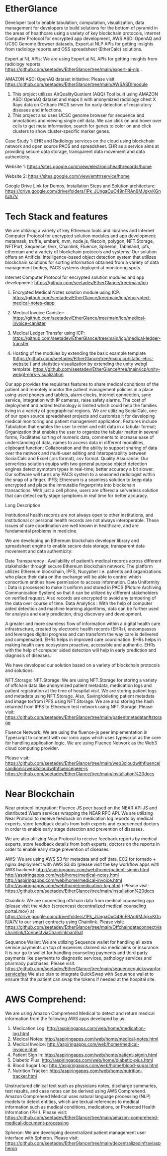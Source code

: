 # EtherGlance

Developer tool to enable tabulation, computation, visualization, data management for developers to build solutions for the bottom of pyramid in the areas of healthcare using a variety of key blockchain protocols, Internet Computer Protocol for encrypted app development, AWS ASDI OpenAQ and UCSC Genome Browser datasets, Expert.ai NLP APIs for getting insights from radiology reports and OSS spreadsheet (EtherCalc) solutions. 


Expert.ai NL APIs: We are using Expert.ai NL APIs for getting insights from radiology reports: https://github.com/seetadev/EtherGlance/tree/main/expert-ai-nlp .  

AMAZON ASDI OpenAQ dataset initiative: Please visit https://github.com/seetadev/EtherGlance/tree/main/AWSASDImodule
1. This project utilizes AirQualityQuotient (AQQ) Tool built using AMAZON ASDI OpenAQ dataset and maps it with anonymized radiology chest X Rays data on Orthanc PACS server for early detection of respiratory diseases and infections. 
2. This project also uses UCSC genome browser for sequence and annotations and viewing single cell data. We can click on and hover over cells to get meta information, search for genes to color on and click clusters to show cluster-specific marker genes.

Case Study 1: EHR and Radiology services on the cloud using blockchain network and open source PACS and spreadsheet. EHR as a service aims at providing secure data storage, transparent data movement and data authenticity.

Website 1: https://sites.google.com/view/electronichealthrecords/home

Website 2: https://sites.google.com/view/emttrservice/home

Google Drive Link for Demos, Installation Steps and Solution architecture: https://drive.google.com/drive/folders/1Pk_JUngaOuO49nFRAn6MJgkvKGnlUA7V


# Tech Stack and features

We are utilizing a variety of key Ethereum tools and libraries and Internet Computer Protocol for encrypted solution modules and app development: metamask, truffle, embark, nvm, node.js, filecoin, polygon, NFT.Storage, NFTPort, Sequence, 0vix, Chainlink, Fluence, Spheron, Tableland, ipfs, ethereum and a variety of blockchain protocols and systems. Our solution offers an Artificial Intelligence-based object detection system that utilizes blockchain solutions for sorting information obtained from a variety of data management bodies, PACS systems deployed at monitoring spots.  

Internet Computer Protocol for encrypted solution modules and app development: https://github.com/seetadev/EtherGlance/tree/main/icp

1. Encrypted Medical Notes solution module using ICP: https://github.com/seetadev/EtherGlance/tree/main/icp/encrypted-medical-notes-dapp

2. Medical Invoice Canister: https://github.com/seetadev/EtherGlance/tree/main/icp/medical-invoice-canister

3. Medical Ledger Transfer using ICP: https://github.com/seetadev/EtherGlance/tree/main/icp/medical-ledger-transfer

4. Hosting of the modules by extending the basic example template (https://github.com/seetadev/EtherGlance/tree/main/icp/static-ehrs-website ) and statistics visualization by extending the unity webgl template: https://github.com/seetadev/EtherGlance/tree/main/icp/unity-webgl-ehrs-visualization 

Our app provides the requisites features to share medical conditions of the patient and remotely monitor the patient management policies in a place using used phones and tablets, alarm clocks, internet connection, sync service, integration with IP cameras, raise safety alarms. The cost of deployment and added technology is limited which could help the families living in a variety of geographical regions. We are utilizing SocialCalc, one of our open source spreadsheet projects and customize it for developing medical monitoring and patient management application. Features include Tabulation that enables the user to enter and edit data in a tabular format; Organization that enables the user to organize the tabular matter in several forms, Facilitates sorting of numeric data, comments to increase ease of understanding of data, names to access data in different modalities, clipboard function; Collaboration and the ability to support sharing of data over the network and multi-user editing and Interoperability between SocialCalc and Excel (.xls format), csv format. Quality Assurance: Our serverless solution equips with two general purpose object detection engines detect symptom types in real-time; better accuracy a bit slower. Our software will turns any PACS system to a seasoned radiologist within the snap of a finger. IPFS; Ethereum is a seamless solution to keep data encrypted and place the immutable fingerprints into blockchain transactions. With just a cell phone, users are offered a serverless solution that can detect early stage symptoms in real time for better accuracy.


Long Description

Institutional health records are not always open to other institutions, and institutional or personal health records are not always interoperable. These issues of care coordination are well known in healthcare, and are fundamental problems in medicine.

We are developing an Ethereum blockchain developer library and spreadsheet engine to enable secure data storage, transparent data movement and data authenticity:

Data Transparency : Availability of patient’s medical records across different stakeholder through secure Ethereum blockchain network. The platform utilizes Ethereum blockchain, IPFS, Nucypher i.e. patients and organizations who place their data on the exchange will be able to control which consortium entities have permission to access information. Data Uniformity : Data is processed to make it uniform and stored in PACS (Picture Archiving Communication System) so that it can be utilized by different stakeholders on verified request. Also records are encrypted to avoid any tampering of the data over course of time. Data Analytics : With the help of computer aided detection and machine learning algorithms, data can be further used for analysis and early prediction, drug discovery and development.

A greater and more seamless flow of information within a digital health care infrastructure, created by electronic health records (EHRs), encompasses and leverages digital progress and can transform the way care is delivered and compensated. EHRs helps in improved care coordination. EHRs helps in making health care ecosystem proactive, accessible and authentic. EHRs with the help of computer aided detection will help in early prediction and diagnosis of diseases.


We have developed our solution based on a variety of blockchain protocols and solutions.

NFT.Storage: NFT.Storage: We are using NFT.Storage for storing a variety of offchain data like anonymized patient metadata, medication logs and patient registration at the time of hospital visit. We are storing patient logs and metadata using NFT.Storage. Also, Saving/deleting patient metadata and image to/from IPFS using NFT.Storage. We are also storing the hash returned from IPFS to Ethereum test network using NFT.Storage. Please visit: https://github.com/seetadev/EtherGlance/tree/main/patientmetadatanftstorage


Fluence Network: We are using the fluence-js peer implementation in Typescript to connect with our ionic apps which uses typescript as the core for handling application logic. We are using Fluence Network as the Web3 cloud computing provider. 

Please visit: https://github.com/seetadev/EtherGlance/tree/main/web3cloudwithfluencejsandionic/web3cloudwithfluencepeer-js
https://github.com/seetadev/EtherGlance/tree/main/installation%20docs


# Near Blockchain

Near protocol integration: Fluence JS peer based on the NEAR API JS and distributed Wasm services wrapping the NEAR RPC API. We are utilizing Near Protocol to receive feedback on medication log reports by medical experts, store feedback details from both experts and experienced doctors in order to enable early stage detection and prevention of diseases. 

We are also utilizing Near Protocol to receive feedback reports by medical experts, store feedback details from both experts, doctors on the reports in order to enable early stage prevention of diseases.



AWS: We are using AWS S3 for metadata and pdf data, EC2 for tornado + nginx deployment with AWS S3 db (please visit the key workflow apps with AWS backend: http://aspiringapps.com/web/home/patient-signin.html
http://aspiringapps.com/web/home/medical-notes.html
http://aspiringapps.com/web/home/medical-invoice.html
http://aspiringapps.com/web/home/medication-log.html )
Please visit: https://github.com/seetadev/EtherGlance/tree/main/installation%20docs


Chainlink: We are connecting offchain data from medical counseling app (please visit the video {screencast decentralized medical counseling portal.mov} at https://drive.google.com/drive/folders/1Pk_JUngaOuO49nFRAn6MJgkvKGnlUA7V to our smart contracts using Chainlink. 
Please visit: https://github.com/seetadev/EtherGlance/tree/main/Offchaindataconnectviachainlink/ConnectviaChainlinkhardhat


Sequence Wallet: We are utilizing Sequence wallet for handling all extra service payments on top of expenses claimed via mediclaims or insurance. It is our go to wallet for handling counseling payments and third party payments like payments to diagnostic services, pathology services and pharmacy purchases.
Please visit: https://github.com/seetadev/EtherGlance/tree/main/sequencequickswapforservicefee
We also plan to integrate QuickSwap with Sequence wallet to ensure that the patient can swap the tokens if needed at the hospital site.

# AWS Comprehend: 

We are using Amazon Comprehend Medical to detect and return medical information from the following AWS apps developed by us:
1. Medication Log: http://aspiringapps.com/web/home/medication-log.html
2. Medical Notes: http://aspiringapps.com/web/home/medical-notes.html
3. Medical Invoice: http://aspiringapps.com/web/home/medical-invoice.html
4. Patient Sign In: http://aspiringapps.com/web/home/patient-signin.html
5. Diabetic Plus: http://aspiringapps.com/web/home/diabetic-plus.html
6. Blood Sugar Log: http://aspiringapps.com/web/home/blood-sugar.html
7. Nutrition Tracker: http://aspiringapps.com/web/home/nutrition-tracker.html

Unstructured clinical text such as physicians notes, discharge summaries, test results, and case notes can be derived using AWS Comprehend. Amazon Comprehend Medical uses natural language processing (NLP) models to detect entities, which are textual references to medical information such as medical conditions, medications, or Protected Health Information (PHI). Please visit: https://github.com/seetadev/EtherGlance/tree/main/amazon-comprehend-medical-document-processing

Spheron: We are developing decentralized patient management user interface with Spheron. Please visit: https://github.com/seetadev/EtherGlance/tree/main/decentralizedinfraviaspheron




